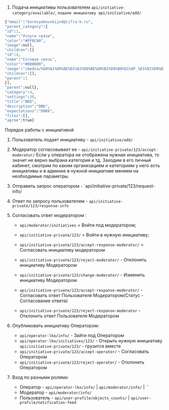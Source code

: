 1. Подача инициативы пользователем `api/initiative-category/available/`, 
`подали инициативу api/initiative/add/` 
```python
{"email":"korovyakovskijnd@cifra-k.ru",
"parent_category":{
"id":1,
"name":"Услуги связи",
"color":"#FF8C00",
"image":null,
"children":[{
"id":4,
"name":"Сотовая связь",
"color":"#000000",
"image":"/media/%D0%A1%D0%BE%D1%82%D0%BE%D0%B2%D0%B0%D1%8F_%D1%81%D0%B2%D1%8F%D0%B7%D1%8C_%D0%BF%D0%BE%D0%B4%D0%BA%D0%B0%D1%82%D0%B5%D0%B3%D0%BE%D1%80%D0%B8%D1%8F_e46hmiU.jpg",
"children":[],
"parent":1
}],
"parent":null},
"category":4,
"settings":38,
"title":"NKD",
"description":"DNK",
"expectations":"DNKK",
"files":[],
"agree":true}
```

Порядок работы с инициативой
1. Пользователь подает инициативу - `api/initiative/add/`
2. Модератор согласовывает ее - `api/initiative-private/123/accept-moderator/`
Если у оператора не отображена нужная инициатива, то значит не верно выбрана категория и тд. Заходим в его личный кабинет, смотрим по каким организациям и категориям у него есть инициативы и в админке в нужной инициативе меняем на необходимые параметры. 
3. Отправить запрос оператором - `api/initiative-private/123/request-info/
4. Ответ по запросу пользователем - `api/initiative-private/123/response-info`
5. Согласовать ответ модератором :
	- `api/moderator/initiatives` = Войти под модератором;  
	- `api/initiative-private/123/` = Войти в нужную инициативу; 
	- `api/initiative-private/123/accept-response-moderator/`  = Согласовать инициативу модератором
	- `api/initiative-private/123/reject-moderator/` - Отклонить инициативу Модератором
	- `api/initiative-private/123/change-moderator/` - Изменить инициативу Модератором
	
	- `api/initiative-private/123/accept-response-moderator/` - Согласовать ответ Пользователя Модератором(Статус - Согласование ответа)
	- `api/initiative-private/123/reject-response-moderator` - Отклонить ответ Пользователя Модератором
	
1. Опубликовать инициативу Оператором:
	- `api/operator-lko/info/` - Зайти под Оператором
	- `api/operator-lko/initiatives/123/` - Открыть нужную инициативу `api/initiative-private/123/` - грузится вместе
	- `api/initiative-private/123/accept-operator/` - Согласовать Оператором
	- `api/initiative-private/123/reject-operator/` - Отклонить Оператором
2. Вход по разными ролями:
	- Оператор - `api/operator-lko/info/` | `api/moderator/info/` | ``
	- Модератор - `api/moderator/info/`
	- Пользователь - `api/user-profile/objects_counts/` | `api/user-profile/notification-feed`